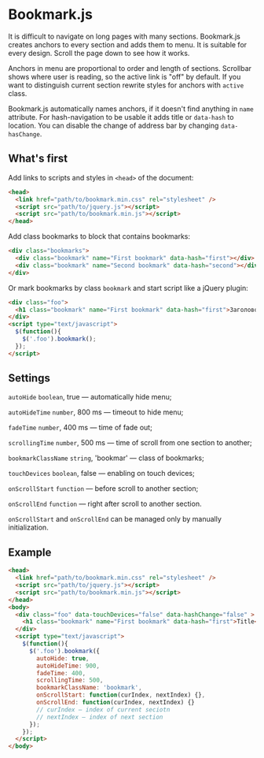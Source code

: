 # Bookmark.js

It is difficult to navigate on long pages with many sections. Bookmark.js creates anchors to every section and adds them to menu. It is suitable for every design. Scroll the page down to see how it works.

Anchors in menu are proportional to order and length of sections. Scrollbar shows where user is reading, so the active link is "off" by default. If you want to distinguish current section rewrite styles for anchors with `active` class.

Bookmark.js automatically names anchors, if it doesn't find anything in `name` attribute. For hash-navigation to be usable it adds title or `data-hash` to location. You can disable the change of address bar by changing `data-hasChange`.


## What's first

Add links to scripts and styles in `<head>` of the document:

```html
<head>
  <link href="path/to/bookmark.min.css" rel="stylesheet" />
  <script src="path/to/jquery.js"></script>
  <script src="path/to/bookmark.min.js"></script>
</head>
```

Add class bookmarks to block that contains bookmarks:		      

```html
<div class="bookmarks">
  <div class="bookmark" name="First bookmark" data-hash="first"></div>
  <div class="bookmark" name="Second bookmark" data-hash="second"></div>
</div>
```
		
Or mark bookmarks by class `bookmark` and start script like a jQuery plugin:			

```html
<div class="foo">
  <h1 class="bookmark" name="First bookmark" data-hash="first">Заголовок</h1>
</div>
<script type="text/javascript">
  $(function(){
    $('.foo').bookmark();
  });
</script>
```

## Settings

`autoHide` `boolean`, true — automatically hide menu;

`autoHideTime` `number`, 800 ms — timeout to hide menu;

`fadeTime` `number`,  400 ms — time of fade out;

`scrollingTime` `number`, 500 ms — time of scroll from one section to another;

`bookmarkClassName` `string`, 'bookmar' — class of bookmarks;

`touchDevices` `boolean`, false — enabling on touch devices;

`onScrollStart` `function` — before scroll to another section;

`onScrollEnd` `function` — right after scroll to another section.

`onScrollStart` and `onScrollEnd` can be managed only by manually initialization.

## Example

```html
<head>
  <link href="path/to/bookmark.min.css" rel="stylesheet" />
  <script src="path/to/jquery.js"></script>
  <script src="path/to/bookmark.min.js"></script>
</head>
<body>
  <div class="foo" data-touchDevices="false" data-hashChange="false" >
    <h1 class="bookmark" name="First bookmark" data-hash="first">Title</h1>
  </div>	
  <script type="text/javascript">
    $(function(){
      $('.foo').bookmark({
        autoHide: true,
        autoHideTime: 900,
        fadeTime: 400,
        scrollingTime: 500,
        bookmarkClassName: 'bookmark',
        onScrollStart: function(curIndex, nextIndex) {},
        onScrollEnd: function(curIndex, nextIndex) {}
        // curIndex — index of current seciotn
        // nextIndex — index of next section
      });
    });
  </script>
</body>
```